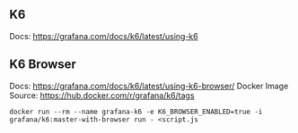 ## K6

Docs: https://grafana.com/docs/k6/latest/using-k6

## K6 Browser

Docs: https://grafana.com/docs/k6/latest/using-k6-browser/
Docker Image Source: https://hub.docker.com/r/grafana/k6/tags

```
docker run --rm --name grafana-k6 -e K6_BROWSER_ENABLED=true -i grafana/k6:master-with-browser run - <script.js
```
